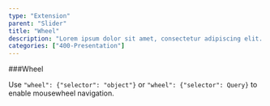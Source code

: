 ```yaml
---
type: "Extension"
parent: "Slider"
title: "Wheel"
description: "Lorem ipsum dolor sit amet, consectetur adipiscing elit. Nunc tempus laoreet leo sit amet iaculis."
categories: ["400-Presentation"]
---
```


###Wheel

Use `"wheel": {"selector": "object"}` or `"wheel": {"selector": Query}` to enable mousewheel navigation.

<demo>
  <demovanilla src="demos/inline/demos/slider/wheel">
  </demovanilla>
</demo>
